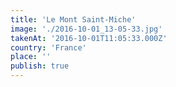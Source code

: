 ```yaml
---
title: 'Le Mont Saint-Miche'
image: './2016-10-01_13-05-33.jpg'
takenAt: '2016-10-01T11:05:33.000Z'
country: 'France'
place: ''
publish: true
---
```


